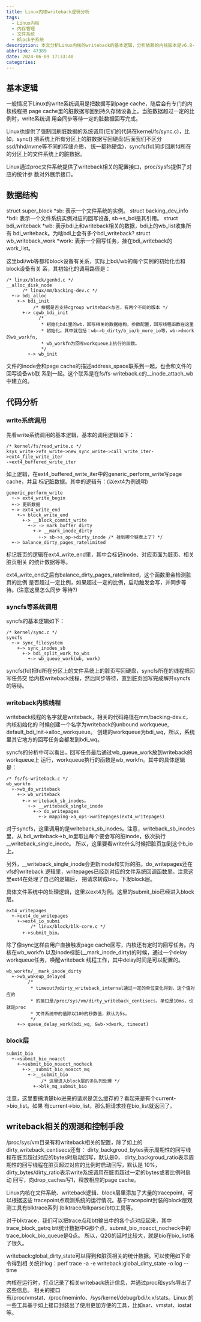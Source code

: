 ```yaml
---
title: Linux内核writeback逻辑分析
tags:
  - Linux内核
  - 内存管理
  - 文件系统
  - Block子系统
description: 本文分析Linux内核的writeback的基本逻辑，分析依赖的内核版本是v6.8-rc5。
abbrlink: 47389
date: 2024-06-09 17:33:40
categories:
---
```


## 基本逻辑

一般情况下Linux的write系统调用是把数据写到page cache，随后会有专门的内核线程把
page cache里的脏数据写回到持久存储设备上。当脏数据超过一定的比例时，write系统调
用会同步等待一定的脏数据回写完成。

Linux也提供了强制回刷脏数据的系统调用(它们的代码在kernel/fs/sync.c)，比如，sync()
把系统上所有分区上的脏数据写回硬盘(后面我们不区分ssd/hhd/nvme等不同的存储介质，
统一都称硬盘)，syncfs(fd)同步回刷fd所在的分区上的文件系统上的脏数据。

Linux通过proc文件系统提供了writeback相关的配置接口，proc/sysfs提供了对应的统计参
数对外展示接口。

## 数据结构

struct super_block *sb: 表示一个文件系统的实例。
struct backing_dev_info *bdi: 表示一个文件系统实例对应的回写设备, sb->s_bdi是其引用。
struct bdi_writeback *wb: 表示bdi上和writeback相关的数据，bdi上的wb_list收集所有
                          bdi_writeback。为啥bdi上会有多个bdi_writeback?
struct wb_writeback_work *work: 表示一个回写任务，挂在bdi_writeback的work_list。

这里bdi/wb等都和block设备有关系，实际上bdi/wb的每个实例的初始化也和block设备有关
系，其初始化的调用路径是：
```
/* linux/block/genhd.c */
__alloc_disk_node
      /* linux/mm/backing-dev.c */
  +-> bdi_alloc
    +-> bdi_init
          /* 根据是否支持cgroup writeback与否，有两个不同的版本 */
      +-> cgwb_bdi_init
            /*
             * 初始化bdi里的wb，回写相关的数据结构，参数配置，回写线程函数在这里
             * 初始化。其中就包括：wb->b_dirty/b_io/b_more_io等，wb->dwork的wb_workfn,
             * wb_workfn为回写workqueue上执行的函数。
             */
        +-> wb_init
```

文件的inode会和page cache的描述address_space联系到一起，也会和文件的回写设备wb联
系到一起。这个联系是在fs/fs-writeback.c的__inode_attach_wb中建立的。

## 代码分析

### write系统调用

先看write系统调用的基本逻辑，基本的调用逻辑如下：
```
/* kernel/fs/read_write.c */
ksys_write->vfs_write->new_sync_write->call_write_iter->ext4_file_write_iter
->ext4_buffered_write_iter
```

如上逻辑，在ext4_buffered_write_iter中的generic_perform_write写page cache，并且
标记脏数据。其中的逻辑有：(以ext4为例说明)
```
generic_perform_write
  +-> ext4_write_begin
  +-> 更新数据
  +-> ext4_write_end
    +-> block_write_end
      +-> __block_commit_write
        +-> -> mark_buffer_dirty
          +-> __mark_inode_dirty
            +-> sb->s_op->dirty_inode /* 挂到哪个链表上了? */
  +-> balance_dirty_pages_ratelimited
```
标记脏页的逻辑在ext4_write_end里，其中会标记inode、对应页面为脏页、相关脏页相关
的统计数据等等。

ext4_write_end之后有balance_dirty_pages_ratelimited，这个函数里会检测脏页的比例
是否超过一定比例，如果超过一定的比例，启动触发会写，并同步等待。(注意这里怎么同步
等待?)

### syncfs等系统调用

syncfs的基本逻辑如下：
```
/* kernel/sync.c */
syncfs
  +-> sync_filesystem
    +-> sync_inodes_sb
      +-> bdi_split_work_to_wbs
        +-> wb_queue_work(wb, work)
```
syncfs(fd)把fd所在分区上的文件系统上的脏页写回硬盘，syncfs所在的线程把回写任务交
给内核writeback线程，然后同步等待，直到脏页回写完成解开syncfs的等待。

### writeback内核线程

writeback线程的名字就是writeback，相关的代码路径在mm/backing-dev.c，内核初始化的
时候创建一个名字为writeback的unbound workqueue, default_bdi_init->alloc_workqueue。
创建的workqueue为bdi_wq，所以，系统里其它地方的回写任务会都发到bdi_wq。

syncfs的分析中可以看出，回写任务最后通过wb_queue_work放到writeback的workqueue上
运行，workqueue执行的函数是wb_workfn。其中的具体逻辑是：
```
/* fs/fs-writeback.c */
wb_workfn
  +->wb_do_writeback
    +-> wb_writeback
      +-> writeback_sb_inodes。
        +-> __writeback_single_inode
          +-> do_writepages
            +-> mapping->a_ops->writepages(ext4_writepages)
```

对于syncfs，这里调用的是writeback_sb_inodes。注意，writeback_sb_inodes里，从
bdi_writeback->b_io里取出每个要会写的脏inode，依次执行__writeback_single_inode。
所以，这里要看write什么时候把脏页加到这个b_io上。

另外，__writeback_single_inode会更新inode和实际的脏。do_writepages还在vfs的writeback
逻辑里，writepages已经到对应的文件系统回调函数里。注意这里ext4在处理了自己的逻辑后，
把请求转成bio，下发block层。

具体文件系统中的处理逻辑，这里以ext4为例。这里的submit_bio已经进入block层。
```
ext4_writepages
  +->ext4_do_writepages
    +->ext4_io_submi
         /* linux/block/blk-core.c */
      +->submit_bio。
```

除了像sync这样由用户直接触发page cache回写，内核还有定时的回写任务。内核在wb_workfn
以及inode标脏(__mark_inode_dirty)的时候，通过一个delay workqueue任务，唤醒writeback
线程工作，其中delay时间是可以配置的。
```
wb_workfn/__mark_inode_dirty
  +->wb_wakeup_delayed
        /*
         * timeout为dirty_writeback_internal通过一定的单位变化得到，这个值对应的
         * 的接口是/proc/sys/vm/dirty_writeback_centisecs，单位是10ms，也就是proc
         * 文件系统中的值除以100的秒数值，默认为5s。
         */
    +-> queue_delay_work(bdi_wq, &wb->dwork, timeout)
```

### block层

```
submit_bio
  +->submit_bio_noacct
    +->submit_bio_noacct_nocheck
      +->__submit_bio_noacct_mq
        +->__submit_bio
             /* 这里进入block层的多队列处理 */
          +->blk_mq_submit_bio
```
注意，这里要搞清楚bio进来的请求是怎么缓存的？看起来是有个current->bio_list。如果
有current->bio_list，那么把请求挂在bio_list就返回了。

## writeback相关的观测和控制手段

/proc/sys/vm目录有和writeback相关的配置，除了如上的dirty_writeback_centisecs还有：
dirty_backgroud_bytes表示周期性的回写线程在脏页超过对应的bytes时启动回写，默认是0，
dirty_backgroud_ratio表示周期性的回写线程在脏页超过对应的比例时启动回写，默认是
10%，dirty_bytes/dirty_ratio表示write系统调用在脏页超过一定的bytes或者比例时启动
回写，向drop_caches写1，释放相应的page cache。

Linux内核在文件系统、writeback逻辑、block层里添加了大量的tracepoint，可以根据这些
tracepoint点观测系统的运行情况。基于tracepoint封装的block层观测工具有blktrace系列
(blktrace/blkparse/btt)工具等。

对于blktrace，我们可以把trace点和btt输出中的各个点对应起来，其中trace_block_getrq
btt统计数据中G那个点，submit_bio_noacct_nocheck中的trace_block_bio_queue是Q点。
所以，Q2G的延时比较大，就是bio在bio_list堵了很久。

writeback:global_dirty_state可以得到和脏页相关的统计数据。可以使用如下命令得到相
关统计log：perf trace -a -e writeback:global_dirty_state -o log --time

内核在运行时，打点记录了相关writeback统计信息，并通过proc和sysfs导出了这些信息。
相关的接口有/proc/vmstat、/proc/meminfo、/sys/kernel/debug/bdi/x:x/stats。Linux
的一些工具基于如上接口封装出了使用更加方便的工具，比如sar、vmstat、iostat等。
